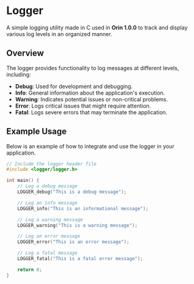 # Logger
A simple logging utility made in C used in **Orin 1.0.0** to track and display various log levels in an organized manner.

## Overview
The logger provides functionality to log messages at different levels, including:
- **Debug**: Used for development and debugging.
- **Info**: General information about the application's execution.
- **Warning**: Indicates potential issues or non-critical problems.
- **Error**: Logs critical issues that might require attention.
- **Fatal**: Logs severe errors that may terminate the application.

## Example Usage

Below is an example of how to integrate and use the logger in your application.

```cpp
// Include the logger header file
#include <logger/logger.h>

int main() {
    // Log a debug message
    LOGGER_debug("This is a debug message");

    // Log an info message
    LOGGER_info("This is an informational message");

    // Log a warning message
    LOGGER_warning("This is a warning message");

    // Log an error message
    LOGGER_error("This is an error message");

    // Log a fatal message
    LOGGER_fatal("This is a fatal error message");

    return 0;
}
